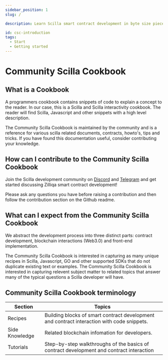 ```yaml
---
sidebar_position: 1
slug: /

description: Learn Scilla smart contract development in byte size pieces.

id: csc-introduction
tags:
  - Start
  - Getting started
---
```


# Community Scilla Cookbook

## What is a Cookbook

A programmers cookbook contains snippets of code to explain a concept to the reader. In our case, this is a Scilla and Scilla interactivity cookbook. The reader will find Scilla, Javascript and other snippets with a high level description.

The Community Scilla Cookbook is maintained by the community and is a reference for various scilla related documents, contracts, howto's, tips and tricks. If you have found this documentation useful, consider contributing your knowledge.

## How can I contribute to the Community Scilla Cookbook

Join the Scilla development community on [Discord](https://discord.gg/nKznfCaZxy) and [Telegram](https://t.me/ZilliqaDevs) and get started discussing Zilliqa smart contract development!

Please ask any questions you have before raising a contribution and then follow the contribution section on the Github readme.

## What can I expect from the Community Scilla Cookbook

We abstract the development process into three distinct parts: contract development, blockchain interactions (Web3.0) and front-end implementation.

The Community Scilla Cookbook is interested in capturing as many unique recipes in Scilla, Javascript, GO and other supported SDKs that do not duplicate existing text or examples. The Community Scilla Cookbook is interested in capturing relevent subject matter to related topics that answer many of the typical questions a Scilla developer will have.

## Community Scilla Cookbook terminology

| Section        | Topics |
|----------------|--------------------------------------------------------------------------------------------------|
| Recipes        | Building blocks of smart contract development and contract interaction with code snippets.       |
| Side Knowledge | Related blockchain infomation for developers.                                                    |
| Tutorials      | Step-by-step walkthroughs of the basics of contract development and contract interaction         |
